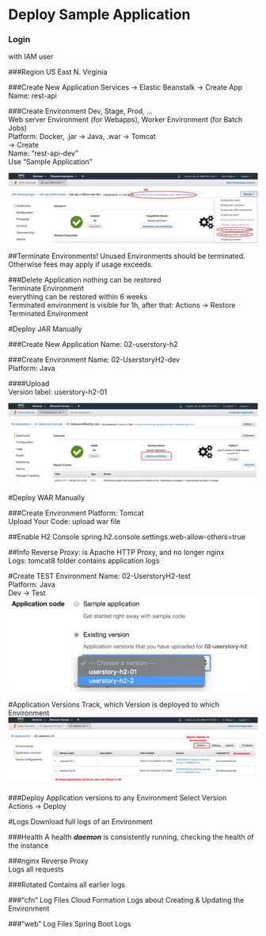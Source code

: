 # Deploy Sample Application

### Login 
with IAM user

###Region
US East N. Virginia

###Create New Application
Services -> Elastic Beanstalk
-> Create App
Name: rest-api

###Create Environment
Dev, Stage, Prod, …  
Web server Environment (for Webapps), Worker Environment (for Batch Jobs)  
Platform: Docker, .jar -> Java, .war -> Tomcat  
-> Create  
Name: “rest-api-dev”  
Use “Sample Application”

![alt](img/sample-app.png)

##Terminate Environments!
Unused Environments should be terminated. Otherwise fees may apply if usage exceeds.

###Delete Application
nothing can be restored  
Terminate Environment  
everything can be restored within 6 weeks  
Terminated environment is visible for 1h, after that:
Actions -> Restore Terminated Environment


#Deploy JAR Manually

###Create New Application
Name: 02-userstory-h2

###Create Environment
Name: 02-UserstoryH2-dev  
Platform: Java

####Upload  
Version label: userstory-h2-01

![alt](img/upload-JAR.png)


#Deploy WAR Manually

###Create Environment
Platform: Tomcat  
Upload Your Code: upload war file  

##Enable H2 Console
spring.h2.console.settings.web-allow-others=true  

##Info
Reverse Proxy: is Apache HTTP Proxy, and no longer nginx  
Logs: tomcat8 folder contains application logs


#Create TEST Environment
Name: 02-UserstoryH2-test  
Platform: Java  
Dev -> Test
![alt](img/create-TEST-environment.png)


#Application Versions
Track, which Version is deployed to which Environment
![alt](img/app-versions.png)

###Deploy Application versions to any Environment
Select Version  
Actions -> Deploy


#Logs
Download full logs of an Environment

###Health
A health ***daemon*** is consistently running, checking the health of the instance

###nginx
Reverse Proxy  
Logs all requests

###Rotated
Contains all earlier logs

###“cfn” Log Files
Cloud Formation Logs about Creating & Updating the Environment

###“web” Log Files 
Spring Boot Logs